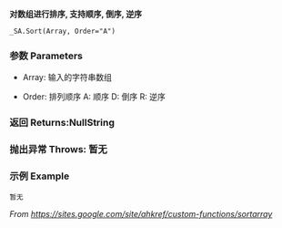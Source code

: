 ​	
​	**对数组进行排序, 支持顺序, 倒序, 逆序**

```
_SA.Sort(Array, Order="A")
```

### 参数 Parameters

- Array: 输入的字符串数组

- Order: 排列顺序 A: 顺序 D: 倒序 R: 逆序

### 返回 Returns:NullString

### 抛出异常 Throws: 暂无

### 示例 Example

```autohotkey
暂无
```
_From https://sites.google.com/site/ahkref/custom-functions/sortarray_